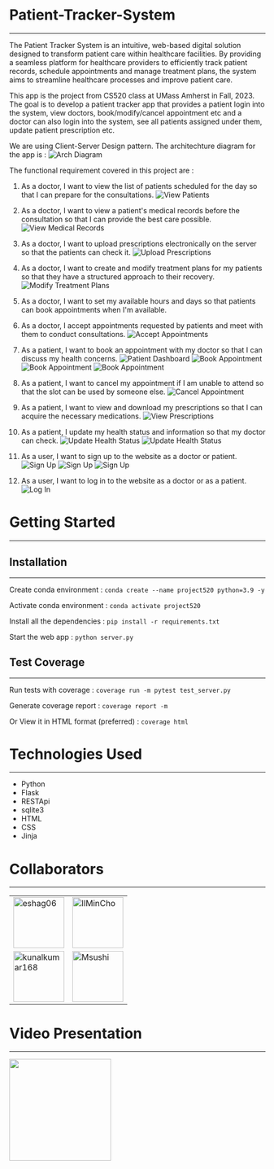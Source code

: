 # Patient-Tracker-System
-------------------------------------
The Patient Tracker System is an intuitive, web-based digital solution designed to transform patient care within healthcare facilities. By providing a seamless platform for healthcare providers to efficiently track patient records, schedule appointments and manage treatment plans, the system aims to streamline healthcare processes and improve patient care.

This app is the project from CS520 class at UMass Amherst in Fall, 2023. The goal is to develop a patient tracker app that provides a patient login into the system, view doctors, book/modify/cancel appointment etc and a doctor can also login into the system, see all patients assigned under them, update patient prescription etc.

We are using Client-Server Design pattern. The architechture diagram for the app is :
    ![Arch Diagram](images/architecture_diagram.png)


The functional requirement covered in this project are :

1. As a doctor, I want to view the list of patients scheduled for the day so that I can prepare for the consultations.
   ![View Patients](images/case1_6.png)

2. As a doctor, I want to view a patient's medical records before the consultation so that I can provide the best care possible.
   ![View Medical Records](images/case2.png)

3. As a doctor, I want to upload prescriptions electronically on the server so that the patients can check it.
   ![Upload Prescriptions](images/case3_4.png)

4. As a doctor, I want to create and modify treatment plans for my patients so that they have a structured approach to their recovery.
   ![Modify Treatment Plans](images/case3_4.png)

5. As a doctor, I want to set my available hours and days so that patients can book appointments when I'm available. 

6. As a doctor, I accept appointments requested by patients and meet with them to conduct consultations.
   ![Accept Appointments](images/case1_6.png)

7. As a patient, I want to book an appointment with my doctor so that I can discuss my health concerns.
   ![Patient Dashboard](images/case_patient.png)
   ![Book Appointment](images/case7_1.png)
   ![Book Appointment](images/case7_2.png)
   ![Book Appointment](images/case7_3.png)

8. As a patient, I want to cancel my appointment if I am unable to attend so that the slot can be used by someone else.
   ![Cancel Appointment](images/case8_1.png)

9. As a patient, I want to view and download my prescriptions so that I can acquire the necessary medications.
   ![View Prescriptions](images/case9.png)

10. As a patient, I update my health status and information so that my doctor can check.
    ![Update Health Status](images/case10_1.png)
    ![Update Health Status](images/case10_2.png)

11. As a user, I want to sign up to the website as a doctor or patient.
    ![Sign Up](images/case11_1.png)
    ![Sign Up](images/case11_2.png)
    ![Sign Up](images/case11_3.png)

12. As a user, I want to log in to the website as a doctor or as a patient.
    ![Log In](images/case12.png)


# Getting Started
---------------------------------------
## Installation
---------------------------------------
Create conda environment :
```conda create --name project520 python=3.9 -y```

Activate conda environment : 
```conda activate project520```

Install all the dependencies :
```pip install -r requirements.txt```

Start the web app :
```python server.py```

## Test Coverage
---------------------------------------
Run tests with coverage :
```coverage run -m pytest test_server.py```

Generate coverage report :
```coverage report -m```

Or View it in HTML format (preferred) :
```coverage html```


# Technologies Used
---------------------------------------
* Python
* Flask
* RESTApi
* sqlite3
* HTML
* CSS
* Jinja


# Collaborators
---------------------------------------
<body>
<table>
  <tr>
    <td>
      <a href="https://github.com/eshag06">
        <img src="https://github.com/eshag06.png" alt="eshag06" width="100px" height="100px"/>
      </a>
    </td>
    <td>
      <a href="https://github.com/IlMinCho">
        <img src="https://github.com/IlMinCho.png" alt="IlMinCho" width="100px" height="100px"/>
      </a>
    </td>
  </tr>
  <tr>
    <td>
      <a href="https://github.com/kunalkumar168">
        <img src="https://github.com/kunalkumar168.png" alt="kunalkumar168" width="100px" height="100px"/>
      </a>
    </td>
    <td>
      <a href="https://github.com/Msushi">
        <img src="https://github.com/Msushi.png" alt="Msushi" width="100px" height="100px"/>
      </a>
    </td>
  </tr>
</table>
</body>

# Video Presentation
---------------------------------------
<a href="https://www.youtube.com/watch?v=NbTXy1f2K1o?si=rkL0PlORG5PoARrs">
  <img src="https://i.imgur.com/JKhsccQ.png" position="relative" height="200px"/>
</a>

